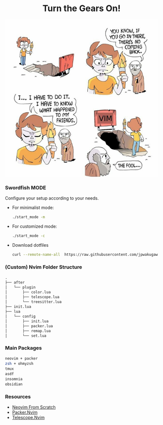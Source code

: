 <h1 align="center">Turn the Gears On!</h1>
<p align="center"><img src="./assets/vim-meme.jpg" width="511" height="520"></p>

### Swordfish MODE
Configure your setup according to your needs.

- For minimalist mode:
    ```bash
    ./start_mode -m
    ```

- For customized mode:
    ```bash
    ./start_mode -c
    ```

- Download dotfiles
    ```bash
    curl --remote-name-all  https://raw.githubusercontent.com/jpwakugawa/swordfish/main/dotfiles/{.tmux.conf,.vimrc,.zshrc}
    ```

### (Custom) Nvim Folder Structure
```tree
.
├── after
│   └── plugin
│       ├── color.lua
│       ├── telescope.lua
│       └── treesitter.lua
├── init.lua
├── lua
│   └── config
│       ├── init.lua
│       ├── packer.lua
│       ├── remap.lua
│       └── set.lua

```

### Main Packages
```bash
neovim + packer
zsh + ohmyzsh
tmux
asdf
insomnia
obsidian
```

### Resources
- [Neovim From Scratch](https://www.youtube.com/watch?v=w7i4amO_zaE&list=PLm323Lc7iSW_wuxqmKx_xxNtJC_hJbQ7R&index=6)
- [Packer.Nvim](https://github.com/wbthomason/packer.nvim)
- [Telescope.Nvim](https://github.com/nvim-telescope/telescope.nvim)

